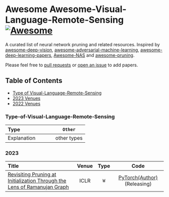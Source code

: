 # Awesome Awesome-Visual-Language-Remote-Sensing [![Awesome](https://awesome.re/badge.svg)](https://awesome.re)

A curated list of neural network pruning and related resources. Inspired by [awesome-deep-vision](https://github.com/kjw0612/awesome-deep-vision), [awesome-adversarial-machine-learning](https://github.com/yenchenlin/awesome-adversarial-machine-learning), [awesome-deep-learning-papers](https://github.com/terryum/awesome-deep-learning-papers), [Awesome-NAS](https://github.com/D-X-Y/Awesome-NAS) and [awesome-pruning](https://github.com/he-y/Awesome-Pruning).

Please feel free to [pull requests](https://github.com/icey-zhang/Awesome-Visual-Language-Remote-Sensing/pulls) or [open an issue](https://github.com/icey-zhang/Awesome-Visual-Language-Remote-Sensing/issues) to add papers.

## Table of Contents

- [Type of Visual-Language-Remote-Sensing](#Type-of-Visual-Language-Remote-Sensing)
- [2023 Venues](#2023)
- [2022 Venues](#2022)

### Type-of-Visual-Language-Remote-Sensing

| Type        |            |            |               | `Other`     |
|:----------- |:--------------:|:--------------:|:----------------:|:-----------:|
| Explanation |  |  |  | other types |

### 2023
| Title                                                                                                                            | Venue | Type    | Code |
|:-------------------------------------------------------------------------------------------------------------------------------- |:-----:|:-------:|:----:|
| [Revisiting Pruning at Initialization Through the Lens of Ramanujan Graph](https://openreview.net/forum?id=uVcDssQff_)                                                            | ICLR  | `W`     | [PyTorch(Author)](https://github.com/VITA-Group/ramanujan-on-pai)(Releasing)                                |
